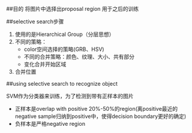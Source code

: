 ##目的
将图片中选择出proposal region 用于之后的训练

##selective search步骤
1. 使用的是Hierarchical Group（分层思想）
2. 不同的策略：
	- color空间选择的策略(GRB、HSV)
	- 不同的合并策略：颜色、纹理、大小、共有部分
	- 变化合并开始区域
3. 合并位置

##using selective search to recognize object

SVM作为分类器来训练，为了检测到带有正样本的图片
- 正样本是overlap with positive 20%-50%的region(离positive最近的negative sample归纳到positive中，使得decision boundary更好的确定)
- 负样本是严格negative region
